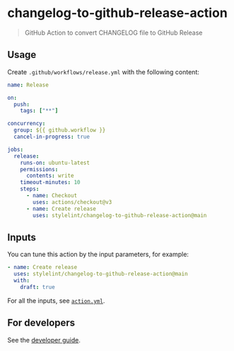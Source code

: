 # changelog-to-github-release-action

> GitHub Action to convert CHANGELOG file to GitHub Release

## Usage

Create `.github/workflows/release.yml` with the following content:

```yaml
name: Release

on:
  push:
    tags: ["**"]

concurrency:
  group: ${{ github.workflow }}
  cancel-in-progress: true

jobs:
  release:
    runs-on: ubuntu-latest
    permissions:
      contents: write
    timeout-minutes: 10
    steps:
      - name: Checkout
        uses: actions/checkout@v3
      - name: Create release
        uses: stylelint/changelog-to-github-release-action@main
```

## Inputs

You can tune this action by the input parameters, for example:

```yaml
- name: Create release
  uses: stylelint/changelog-to-github-release-action@main
  with:
    draft: true
```

For all the inputs, see [`action.yml`](action.yml).

## For developers

See the [developer guide](DEVELOPMENT.md).
